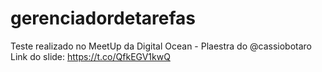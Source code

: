 # gerenciadordetarefas
Teste realizado no MeetUp da Digital Ocean - Plaestra do @cassiobotaro
Link do slide: https://t.co/QfkEGV1kwQ
